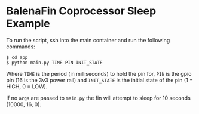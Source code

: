 # BalenaFin Coprocessor Sleep Example

To run the script, ssh into the main container and run the following commands:

```
$ cd app
$ python main.py TIME PIN INIT_STATE
```

Where `TIME` is the period (in milliseconds) to hold the pin for, `PIN` is the gpio pin (16 is the 3v3 power rail) and `INIT_STATE` is the initial state of the pin (1 = HIGH, 0 = LOW).

If no `args` are passed to `main.py` the fin will attempt to sleep for 10 seconds (10000, 16, 0).
